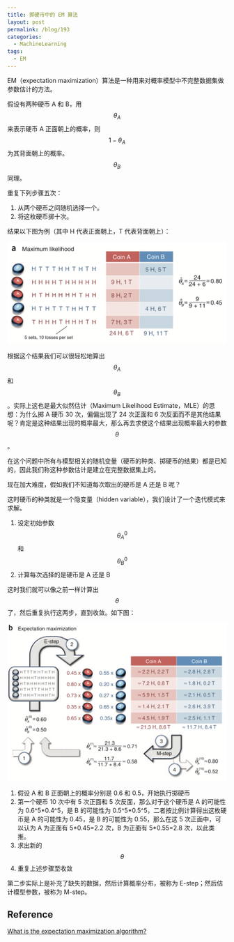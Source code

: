 ```yaml
---
title: 掷硬币中的 EM 算法
layout: post
permalink: /blog/193
categories:
  - MachineLearning
tags:
  - EM
---
```


EM（expectation maximization）算法是一种用来对概率模型中不完整数据集做参数估计的方法。

假设有两种硬币 A 和 B，用 $$ \theta_{A} $$ 来表示硬币 A 正面朝上的概率，则 $$1-\theta_{A}$$ 为其背面朝上的概率。$$\theta_{B}$$ 同理。

重复下列步骤五次：

1. 从两个硬币之间随机选择一个。
2. 将这枚硬币掷十次。

结果以下图为例（其中 H 代表正面朝上，T 代表背面朝上）：

![](../img/193_coin_flipping_a.png)

根据这个结果我们可以很轻松地算出 $$\theta_{A}$$ 和 $$\theta_{B}$$ 。实际上这也是最大似然估计（Maximum Likelihood Estimate，MLE）的思想：为什么掷 A 硬币 30 次，偏偏出现了 24 次正面和 6 次反面而不是其他结果呢？肯定是这种结果出现的概率最大，那么再去求使这个结果出现概率最大的参数 $$\theta$$ 。

在这个问题中所有与模型相关的随机变量（硬币的种类、掷硬币的结果）都是已知的，因此我们称这种参数估计是建立在完整数据集上的。

现在加大难度，假如我们不知道每次取出的硬币是 A 还是 B 呢？

这时硬币的种类就是一个隐变量（hidden variable），我们设计了一个迭代模式来求解。

1. 设定初始参数 $$\theta_{A}^{0}$$ 和  $$\theta_{B}^{0}$$
2. 计算每次选择的是硬币是 A 还是 B

这时我们就可以像之前一样计算出  $$\theta$$ 了，然后重复执行这两步，直到收敛。如下图：

![](../img/193_coin_flipping_b.png)

1. 假设 A 和 B 正面朝上的概率分别是 0.6 和 0.5，开始执行掷硬币
2. 第一个硬币 10 次中有 5 次正面和 5 次反面，那么对于这个硬币是 A 的可能性为 0.6^5*0.4^5，是 B 的可能性为 0.5^5\*0.5^5，二者按比例计算得出这枚硬币是 A 的可能性为 0.45，是 B 的可能性为 0.55，那么在这 5 次正面中，可以认为 A 为正面有 5\*0.45=2.2 次，B 为正面有 5\*0.55=2.8 次，以此类推。
3. 求出新的 $$\theta$$ 
4. 重复上述步骤至收敛

第二步实际上是补充了缺失的数据，然后计算概率分布，被称为 E-step；然后估计模型参数，被称为 M-step。

## Reference

[What is the expectation maximization algorithm?](http://ai.stanford.edu/~chuongdo/papers/em_tutorial.pdf)

